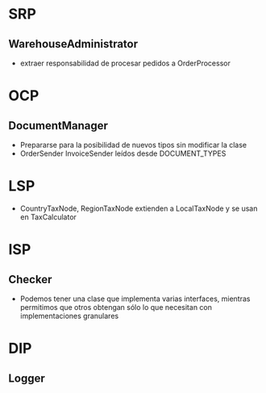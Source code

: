 # SRP

## WarehouseAdministrator

- extraer responsabilidad de procesar pedidos a OrderProcessor

# OCP

## DocumentManager

- Prepararse para la posibilidad de nuevos tipos sin modificar la clase
- OrderSender InvoiceSender leídos desde DOCUMENT_TYPES

# LSP

- CountryTaxNode, RegionTaxNode extienden a LocalTaxNode y se usan en TaxCalculator

##

# ISP

## Checker

- Podemos tener una clase que implementa varias interfaces, mientras permitimos que otros obtengan sólo lo que necesitan con implementaciones granulares

# DIP

## Logger

